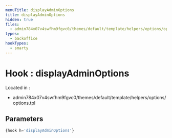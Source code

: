 ```yaml
---
menuTitle: displayAdminOptions
title: displayAdminOptions
hidden: true
files:
  - admin784x07v4swfhm9fgvc0/themes/default/template/helpers/options/options.tpl
types:
  - backoffice
hookTypes:
  - smarty
---
```


# Hook : displayAdminOptions

Located in :

  - admin784x07v4swfhm9fgvc0/themes/default/template/helpers/options/options.tpl

## Parameters

```php
{hook h='displayAdminOptions'}
```